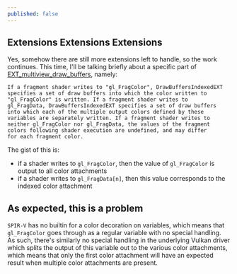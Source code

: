 ```yaml
---
published: false
---
```

## Extensions Extensions Extensions

Yes, somehow there are still more extensions left to handle, so the work continues. This time, I'll be talking briefly about a specific part of [EXT_multiview_draw_buffers](https://www.khronos.org/registry/OpenGL/extensions/EXT/EXT_multiview_draw_buffers.txt), namely:

```
If a fragment shader writes to "gl_FragColor", DrawBuffersIndexedEXT
specifies a set of draw buffers into which the color written to
"gl_FragColor" is written. If a fragment shader writes to
gl_FragData, DrawBuffersIndexedEXT specifies a set of draw buffers
into which each of the multiple output colors defined by these
variables are separately written. If a fragment shader writes to
neither gl_FragColor nor gl_FragData, the values of the fragment
colors following shader execution are undefined, and may differ
for each fragment color.
```
The gist of this is:
* if a shader writes to `gl_FragColor`, then the value of `gl_FragColor` is output to all color attachments
* if a shader writes to `gl_FragData[n]`, then this value corresponds to the indexed color attachment

## As expected, this is a problem
`SPIR-V` has no builtin for a color decoration on variables, which means that `gl_FragColor` goes through as a regular variable with no special handling. As such, there's similarly no special handling in the underlying Vulkan driver which splits the output of this variable out to the various color attachments, which means that only the first color attachment will have an expected result when multiple color attachments are present.